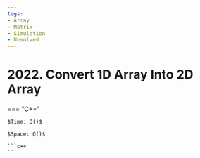 ```yaml
---
tags:
- Array
- Matrix
- Simulation
- Unsolved
---
```



# 2022. Convert 1D Array Into 2D Array

=== "C++"

    $Time: O()$

    $Space: O()$

    ```c++
    ```